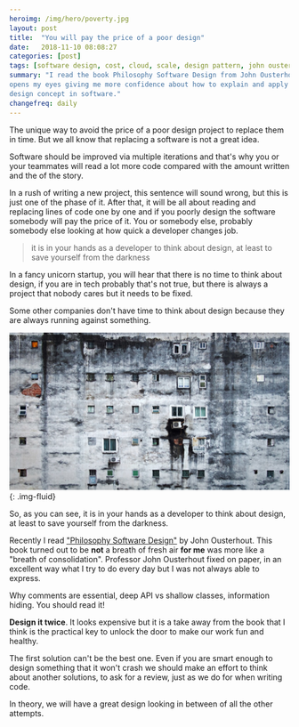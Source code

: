 ```yaml
---
heroimg: /img/hero/poverty.jpg
layout: post
title:  "You will pay the price of a poor design"
date:   2018-11-10 08:08:27
categories: [post]
tags: [software design, cost, cloud, scale, design pattern, john ousterhout]
summary: "I read the book Philosophy Software Design from John Ousterhout. It
opens my eyes giving me more confidence about how to explain and apply solid
design concept in software."
changefreq: daily
---
```

The unique way to avoid the price of a poor design project to replace them in
time. But we all know that replacing a software is not a great idea.

Software should be improved via multiple iterations and that's why you or your
teammates will read a lot more code compared with the amount written and the of
the story.

In a rush of writing a new project, this sentence will sound wrong, but this is
just one of the phase of it. After that, it will be all about reading and
replacing lines of code one by one and if you poorly design the software
somebody will pay the price of it. You or somebody else, probably somebody else
looking at how quick a developer changes job.

> it is in your hands as a developer to think about design, at
least to save yourself from the darkness

In a fancy unicorn startup, you will hear that there is no time to think about
design, if you are in tech probably that's not true, but there is always
a project that nobody cares but it needs to be fixed.

Some other companies don't have time to think about design because they are
always running against something.

![](/img/hero/poverty.jpg){: .img-fluid}

So, as you can see, it is in your hands as a developer to think about design, at
least to save yourself from the darkness.

Recently I read ["Philosophy Software
Design"](https://www.amazon.com/Philosophy-Software-Design-John-Ousterhout/dp/1732102201/)
by John Ousterhout. This book turned out to be **not** a breath of fresh air **for
me** was more like a "breath of consolidation". Professor John Ousterhout fixed on
paper, in an excellent way what I try to do every day but I was not always able to express.

Why comments are essential, deep API vs shallow classes, information hiding. You
should read it!

**Design it twice**. It looks expensive but it is a take away from the book that
I think is the practical key to unlock the door to make our work fun and
healthy.

The first solution can't be the best one. Even if you are smart enough to design
something that it won't crash we should make an effort to think about another
solutions, to ask for a review, just as we do for when writing code.

In theory, we will have a great design looking in between of all the other
attempts.
